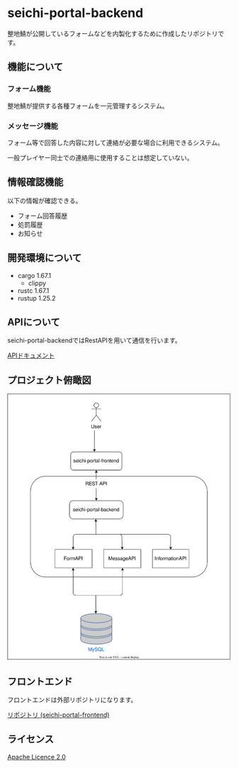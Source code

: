 # seichi-portal-backend

整地鯖が公開しているフォームなどを内製化するために作成したリポジトリです。

## 機能について

### フォーム機能

整地鯖が提供する各種フォームを一元管理するシステム。

### メッセージ機能

フォーム等で回答した内容に対して連絡が必要な場合に利用できるシステム。

一般プレイヤー同士での連絡用に使用することは想定していない。

## 情報確認機能

以下の情報が確認できる。
- フォーム回答履歴
- 処罰履歴
- お知らせ

## 開発環境について

- cargo 1.67.1
    - clippy
- rustc 1.67.1
- rustup 1.25.2

## APIについて
seichi-portal-backendではRestAPIを用いて通信を行います。

[APIドキュメント](https://github.com/GiganticMinecraft/seichi-api-schema)

## プロジェクト俯瞰図
![image](./docs/overhead-view.drawio.svg)

## フロントエンド
フロントエンドは外部リポジトリになります。

[リポジトリ (seichi-portal-frontend)](https://github.com/GiganticMinecraft/seichi-portal-frontend)

## ライセンス
[Apache Licence 2.0](https://github.com/GiganticMinecraft/seichi-portal-backend/blob/master/LICENSE)
